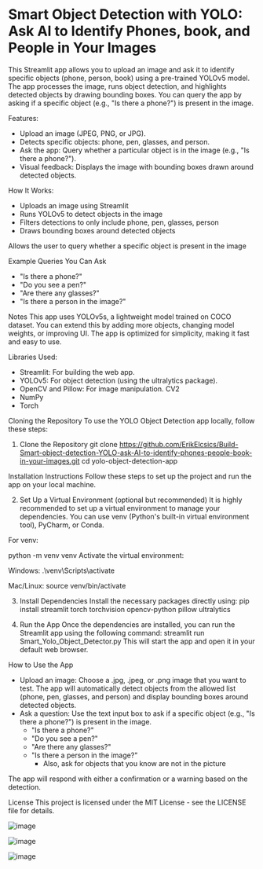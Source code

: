 # Smart Object Detection with YOLO: Ask AI to Identify Phones, book, and People in Your Images

This Streamlit app allows you to upload an image and ask it to identify specific objects (phone, person, book) using a pre-trained YOLOv5 model. The app processes the image, runs object detection, and highlights detected objects by drawing bounding boxes. You can query the app by asking if a specific object (e.g., "Is there a phone?") is present in the image.

Features:
- Upload an image (JPEG, PNG, or JPG).
- Detects specific objects: phone, pen, glasses, and person.
- Ask the app: Query whether a particular object is in the image (e.g., "Is there a phone?").
- Visual feedback: Displays the image with bounding boxes drawn around detected objects.

How It Works:
- Uploads an image using Streamlit
- Runs YOLOv5 to detect objects in the image
- Filters detections to only include phone, pen, glasses, person
- Draws bounding boxes around detected objects

Allows the user to query whether a specific object is present in the image

Example Queries You Can Ask
- "Is there a phone?"
- "Do you see a pen?"
- "Are there any glasses?"
- "Is there a person in the image?"

Notes
This app uses YOLOv5s, a lightweight model trained on COCO dataset.
You can extend this by adding more objects, changing model weights, or improving UI.
The app is optimized for simplicity, making it fast and easy to use.

Libraries Used:
- Streamlit: For building the web app.
- YOLOv5: For object detection (using the ultralytics package).
- OpenCV and Pillow: For image manipulation. CV2
- NumPy
- Torch

Cloning the Repository
To use the YOLO Object Detection app locally, follow these steps:

1. Clone the Repository
git clone https://github.com/ErikElcsics/Build-Smart-object-detection-YOLO-ask-AI-to-identify-phones-people-book-in-your-images.git
cd yolo-object-detection-app

Installation Instructions
Follow these steps to set up the project and run the app on your local machine.

2. Set Up a Virtual Environment (optional but recommended)
It is highly recommended to set up a virtual environment to manage your dependencies. You can use venv (Python's built-in virtual environment tool), PyCharm, or Conda.

For venv:

python -m venv venv
Activate the virtual environment:

Windows:
.\venv\Scripts\activate

Mac/Linux:
source venv/bin/activate

3. Install Dependencies
Install the necessary packages directly using:
pip install streamlit torch torchvision opencv-python pillow ultralytics

4. Run the App
Once the dependencies are installed, you can run the Streamlit app using the following command:
streamlit run Smart_Yolo_Object_Detector.py
This will start the app and open it in your default web browser.

How to Use the App
- Upload an image: Choose a .jpg, .jpeg, or .png image that you want to test. The app will automatically detect objects from the allowed list (phone, pen, glasses, and person) and display bounding boxes around detected objects.
- Ask a question: Use the text input box to ask if a specific object (e.g., "Is there a phone?") is present in the image.
	- "Is there a phone?"
	- "Do you see a pen?"
	- "Are there any glasses?"
	- "Is there a person in the image?" 
        - Also, ask for objects that you know are not in the picture

The app will respond with either a confirmation or a warning based on the detection.

License
This project is licensed under the MIT License - see the LICENSE file for details.

![image](https://github.com/user-attachments/assets/c9b0d585-160d-4d6d-9017-bf442d7b7f86)

![image](https://github.com/user-attachments/assets/8eca31a0-0b10-4b20-8164-35e005696ac0)

![image](https://github.com/user-attachments/assets/e19872ac-4822-4985-9550-1b6f841a1e4f)




